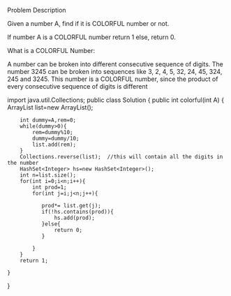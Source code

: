 Problem Description

Given a number A, find if it is COLORFUL number or not.

If number A is a COLORFUL number return 1 else, return 0.

What is a COLORFUL Number:

A number can be broken into different consecutive sequence of digits. 
The number 3245 can be broken into sequences like 3, 2, 4, 5, 32, 24, 45, 324, 245 and 3245. 
This number is a COLORFUL number, since the product of every consecutive sequence of digits is different



import java.util.Collections;
public class Solution {
    public int colorful(int A) {
        ArrayList<Integer> list=new ArrayList<Integer>();

        int dummy=A,rem=0;
        while(dummy>0){
            rem=dummy%10;
            dummy=dummy/10;
            list.add(rem);
        }
        Collections.reverse(list);  //this will contain all the digits in the number
        HashSet<Integer> hs=new HashSet<Integer>();
        int n=list.size();
        for(int i=0;i<n;i++){
            int prod=1;
            for(int j=i;j<n;j++){

               prod*= list.get(j);
               if(!hs.contains(prod)){
                   hs.add(prod);
               }else{
                   return 0;
               }

            }
        }
        return 1;
        
    }
}
